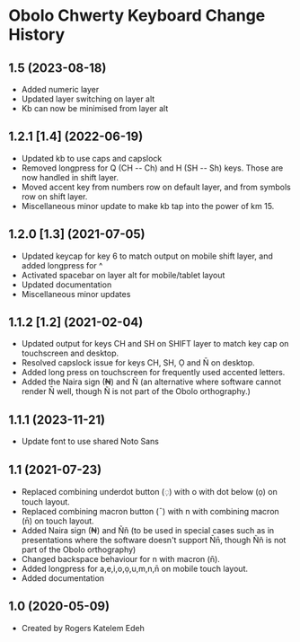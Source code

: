 Obolo Chwerty Keyboard Change History
====================

1.5 (2023-08-18)
----------------
* Added numeric layer
* Updated layer switching on layer alt
* Kb can now be minimised from layer alt

1.2.1 [1.4] (2022-06-19)
----------------
* Updated kb to use caps and capslock
* Removed longpress for Q (CH -- Ch) and H (SH -- Sh) keys. Those are now handled in shift layer.
* Moved accent key from numbers row on default layer, and from symbols row on shift layer.
* Miscellaneous minor update to make kb tap into the power of km 15.

1.2.0 [1.3] (2021-07-05)
----------------
* Updated keycap for key 6 to match output on mobile shift layer, and added longpress for ^
* Activated spacebar on layer alt for mobile/tablet layout
* Updated documentation
* Miscellaneous minor updates

1.1.2 [1.2] (2021-02-04)
----------------
* Updated output for keys CH and SH on SHIFT layer to match key cap on touchscreen and desktop.
* Resolved capslock issue for keys CH, SH, Ọ and N̄ on desktop.
* Added long press on touchscreen for frequently used accented letters.
* Added the Naira sign (₦) and Ñ (an alternative where software cannot render N̄ well, though Ñ is not part of the Obolo orthography.)

1.1.1 (2023-11-21)
----------------
* Update font to use shared Noto Sans

1.1 (2021-07-23)
----------------
* Replaced combining underdot button (◌̣) with o with dot below (ọ) on touch layout.
* Replaced combining macron button (¯) with n with combining macron (n̄) on touch layout.
* Added Naira sign (₦) and Ññ (to be used in special cases such as in presentations where the software doesn't support N̄n̄, though Ññ is not part of the Obolo orthography)
* Changed backspace behaviour for n with macron (n̄).
* Added longpress for a,e,i,o,ọ,u,m,n,n̄ on mobile touch layout.
* Added documentation

1.0 (2020-05-09)
----------------
* Created by Rogers Katelem Edeh
